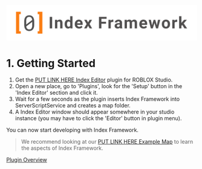 ![Index Framework Banner](../images/ifw/banner.png)
# 1. Getting Started

1. Get the [PUT LINK HERE Index Editor]() plugin for ROBLOX Studio.
2. Open a new place, go to 'Plugins', look for the 'Setup' button in the 'Index Editor' section and click it.
3. Wait for a few seconds as the plugin inserts Index Framework into ServerScriptService and creates a map folder.
4. A Index Editor window should appear somewhere in your studio instance (you may have to click the 'Editor' button in plugin menu).

You can now start developing with Index Framework.

> We recommend looking at our [PUT LINK HERE Example Map]() to learn the aspects of Index Framework.

[Plugin Overview](/ifw/2_plugin_overview)